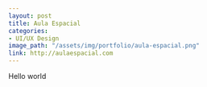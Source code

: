 ```yaml
---
layout: post
title: Aula Espacial
categories:
- UI/UX Design
image_path: "/assets/img/portfolio/aula-espacial.png"
link: http://aulaespacial.com
---
```


Hello world
